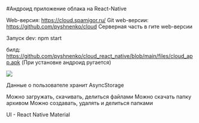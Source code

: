 #Андроид приложение облака на React-Native

Web-версия: https://cloud.spamigor.ru/
Git web-версии: https://github.com/pyshnenko/cloud
Серверная часть в гите web-версии

Запуск dev: npm start

билд: https://github.com/pyshnenko/cloud_react_native/blob/main/files/cloud_app.apk
(При установке андроид ругается)

![](files/screen.gif)

Данные о пользователе хранит AsyncStorage

Можно загружать, скачивать, делиться файлами
Можно скачать папку архивом
Можно создавать, удалять и делиться папками

UI - React Native Material